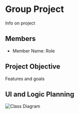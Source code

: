 # Group Project
Info on project

## Members
* Member Name: Role

## Project Objective
Features and goals

## UI and Logic Planning
![Class Diagram](https://github.com/akiaxin/ProgrammingProject/blob/main/images/SG7.png?raw=true)
![]()
